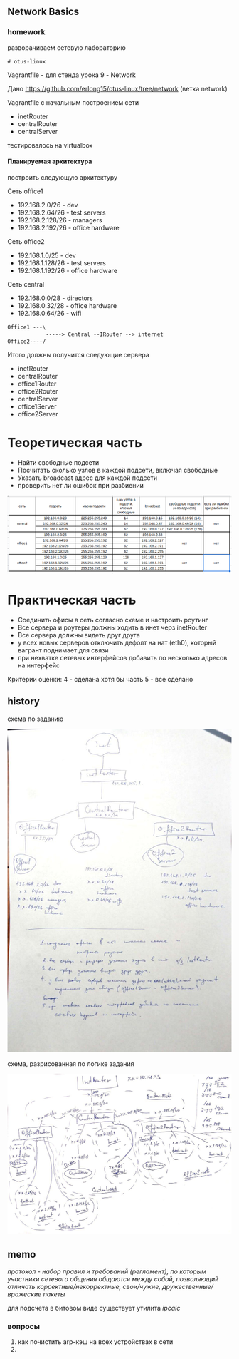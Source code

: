 ## Network Basics

### homework

разворачиваем сетевую лабораторию

    # otus-linux

Vagrantfile - для стенда урока 9 - Network

Дано https://github.com/erlong15/otus-linux/tree/network (ветка network)

Vagrantfile с начальным построением сети
- inetRouter
- centralRouter
- centralServer

тестировалось на virtualbox

#### Планируемая архитектура

построить следующую архитектуру

Сеть office1
- 192.168.2.0/26 - dev
- 192.168.2.64/26 - test servers
- 192.168.2.128/26 - managers
- 192.168.2.192/26 - office hardware

Сеть office2
- 192.168.1.0/25 - dev
- 192.168.1.128/26 - test servers
- 192.168.1.192/26 - office hardware


Сеть central
- 192.168.0.0/28 - directors
- 192.168.0.32/28 - office hardware
- 192.168.0.64/26 - wifi

```
Office1 ---\
            -----> Central --IRouter --> internet
Office2----/
```
Итого должны получится следующие сервера
- inetRouter
- centralRouter
- office1Router
- office2Router
- centralServer
- office1Server
- office2Server

# Теоретическая часть
- Найти свободные подсети
- Посчитать сколько узлов в каждой подсети, включая свободные
- Указать broadcast адрес для каждой подсети
- проверить нет ли ошибок при разбиении

![alt text](pics/01.png)

# Практическая часть
- Соединить офисы в сеть согласно схеме и настроить роутинг
- Все сервера и роутеры должны ходить в инет черз inetRouter
- Все сервера должны видеть друг друга
- у всех новых серверов отключить дефолт на нат (eth0), который вагрант поднимает для связи
- при нехватке сетевых интерфейсов добавить по несколько адресов на интерфейс

Критерии оценки: 4 - сделана хотя бы часть
5 - все сделано

## history

схема по заданию

![первичная схема](pics/02_before.jpg)

схема, разрисованная по логике задания

![логическая схема](pics/02_after.jpg)

## memo

_протокол - набор правил и требований (регламент), по которым участники сетевого общения общаются между собой, позволяющий отличать корректные/некорректные, свои/чужие, дружественные/вражеские пакеты_

для подсчета в битовом виде существует утилита _ipcalc_

### вопросы

1. как почистить arp-кэш на всех устройствах в сети
2. 